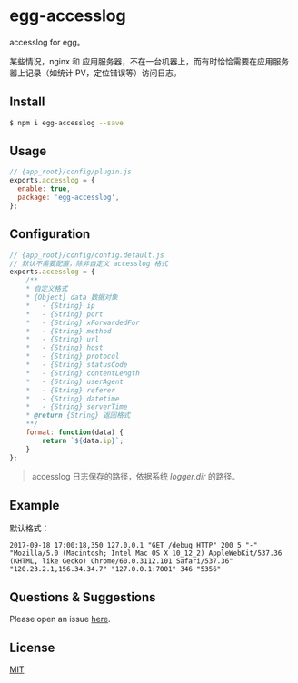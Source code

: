 # egg-accesslog

accesslog for egg。

某些情况，nginx 和 应用服务器，不在一台机器上，而有时恰恰需要在应用服务器上记录（如统计 PV，定位错误等）访问日志。

## Install

```bash
$ npm i egg-accesslog --save
```

## Usage

```js
// {app_root}/config/plugin.js
exports.accesslog = {
  enable: true,
  package: 'egg-accesslog',
};
```

## Configuration

```js
// {app_root}/config/config.default.js
// 默认不需要配置，除非自定义 accesslog 格式
exports.accesslog = {
    /**
    * 自定义格式
    * {Object} data 数据对象
    *   - {String} ip 
    *   - {String} port 
    *   - {String} xForwardedFor 
    *   - {String} method
    *   - {String} url 
    *   - {String} host
    *   - {String} protocol 
    *   - {String} statusCode
    *   - {String} contentLength 
    *   - {String} userAgent
    *   - {String} referer
    *   - {String} datetime
    *   - {String} serverTime
    * @return {String} 返回格式
    **/
    format: function(data) {
        return `${data.ip}`;
    }
};
```
> accesslog 日志保存的路径，依据系统 *logger.dir* 的路径。

## Example

默认格式：

```
2017-09-18 17:00:18,350 127.0.0.1 "GET /debug HTTP" 200 5 "-" "Mozilla/5.0 (Macintosh; Intel Mac OS X 10_12_2) AppleWebKit/537.36 (KHTML, like Gecko) Chrome/60.0.3112.101 Safari/537.36" "120.23.2.1,156.34.34.7" "127.0.0.1:7001" 346 "5356"
```

## Questions & Suggestions

Please open an issue [here](https://github.com/xbf321/egg-accesslog/issues).

## License

[MIT](LICENSE)
